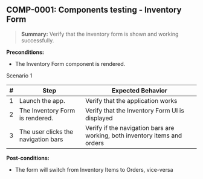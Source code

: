 ## **COMP-0001:** Components testing - Inventory Form  

> **Summary:** Verify that the inventory form is shown and working successfully.  <br>

**Preconditions:**
- The Inventory Form component is rendered.


Scenario 1 

 | \# | Step | Expected Behavior | 
 |----|------|-------------------| 
 |  1 |Launch the app.     | Verify that the application works   | 
 |  2 |The Inventory Form is rendered.      | Verify that the Inventory Form UI is displayed  | 
 |  3 |The user clicks the navigation bars      | Verify if the navigation bars are working, both inventory items and orders   |    


**Post-conditions:**  
- The form will switch from Inventory Items to Orders, vice-versa
